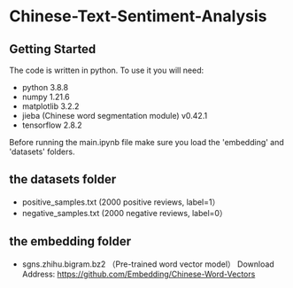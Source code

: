 # Chinese-Text-Sentiment-Analysis

## Getting Started

The code is written in python. To use it you will need:

* python 3.8.8
* numpy 1.21.6 
* matplotlib 3.2.2 
* jieba (Chinese word segmentation module) v0.42.1 
* tensorflow 2.8.2

Before running the main.ipynb file make sure you load the 'embedding' and 'datasets' folders.

## the datasets folder 
* positive_samples.txt (2000 positive reviews, label=1）
* negative_samples.txt (2000 negative reviews, label=0）

## the embedding folder  
* sgns.zhihu.bigram.bz2 （Pre-trained word vector model） 
Download Address: https://github.com/Embedding/Chinese-Word-Vectors


